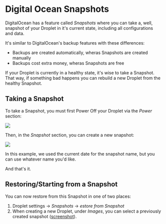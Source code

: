 # Digital Ocean Snapshots

DigitalOcean has a feature called *Snapshots* where you can take a, well, snapshot of your Droplet in it's current state, including all configurations and data.

It's similar to DigitalOcean's backup features with these differences:

+ Backups are created automatically, wheras Snapshots are created manually
+ Backups cost extra money, wheras Snapshots are free

If your Droplet is currently in a healthy state, it's wise to take a Snapshot. That way, if something bad happens you can rebuild a new Droplet from the healthy Snapshot.


## Taking a Snapshot

To take a Snapshot, you must first Power Off your Droplet via the *Power* section:

<img src='http://making-the-internet.s3.amazonaws.com/vc-power-off-droplet@2x.png' style='width;100%; max-width:100px'>

Then, in the *Snapshot* section, you can create a new snapshot:

<img src='http://making-the-internet.s3.amazonaws.com/vc-take-the-snapshot@2x.png' style='width;100%; max-width:100px'>

In this example, we used the current date for the snapshot name, but you can use whatever name you'd like.

And that's it.


## Restoring/Starting from a Snapshot
You can now restore from this Snapshot in one of two places:

1. Droplet settings -> *Snapshots* -> *estore from Snapshot*
2. When creating a new Droplet, under *Images*, you can select a previously created snapshot ([screenshot](http://making-the-internet.s3.amazonaws.com/vc-creating-new-droplet-from-snapshot.png)).
